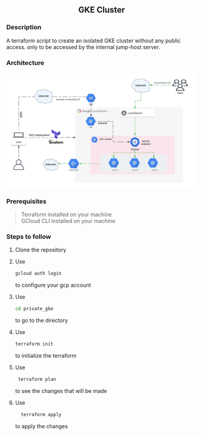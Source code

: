 ## <center> GKE Cluster </center>

### Description

A terraform script to create an isolated GKE cluster without any public access. only to be accessed by the internal jump-host server.

### Architecture

![Architecture](./private_gke.webp)

### Prerequisites

> Terraform installed on your machine <br />
> GCloud CLI installed on your machine

### Steps to follow

1. Clone the repository

2. Use

   ```bash
   gcloud auth login
   ```

   to configure your gcp account

3. Use

   ```bash
   cd private_gke
   ```

   to go to the directory

4. Use

   ```bash
   terraform init
   ```

   to initialize the terraform

5. Use

   ```bash
    terraform plan
   ```

   to see the changes that will be made

6. Use
   ```bash
     terraform apply
   ```
   to apply the changes
